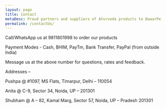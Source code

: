 ```yaml
---
layout: page
title: Contact 
metaDesc: Proud partners and suppliers of AYurveda products to DwaarPe 
permalink: /contactUs/
---
```

<p>Call/WhatsApp us at 9811801998 to order our products</p>
<p>Payment Modes - Cash, BHIM, PayTm, Bank Transfer, PayPal (from outside India)</p>
<p>Message us at the above number for questions, rates and feedback.</p>
Addresses –
<p>Pushpa @ #1097, MS Flats, Timarpur, Delhi – 110054</p>
<p>Anita @ C-9, Sector 34, Noida, UP – 201301</p>
<p>Shubham @ A – 82, Kamal Marg, Sector 57, Noida, UP – Pradesh 201301</p>
